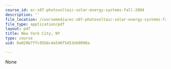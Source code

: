 ```yaml
---
course_id: ec-s07-photovoltaic-solar-energy-systems-fall-2004
description: ''
file_location: /coursemedia/ec-s07-photovoltaic-solar-energy-systems-fall-2004/0a020b7ffc95bbc4a540f5453eb9090a_MITEC_S07F04_new_york_city.pdf
file_type: application/pdf
layout: pdf
title: New York City, NY
type: course
uid: 0a020b7ffc95bbc4a540f5453eb9090a

---
```

None